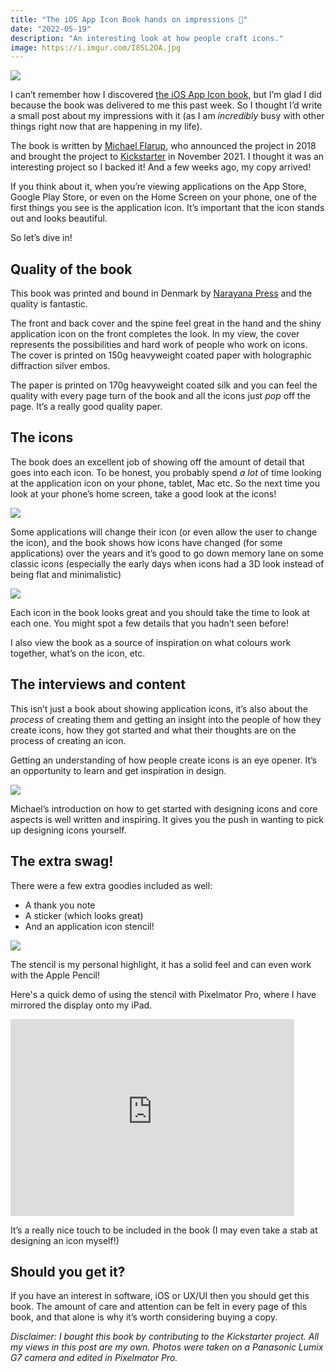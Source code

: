 ```yaml
---
title: "The iOS App Icon Book hands on impressions 📖"
date: "2022-05-19"
description: "An interesting look at how people craft icons."
image: https://i.imgur.com/I8SL2OA.jpg
---
```


![](https://i.imgur.com/I8SL2OA.jpg)

I can’t remember how I discovered [the iOS App Icon book](https://www.appiconbook.com), but I’m glad I did because the book was delivered to me this past week. So I thought I’d write a small post about my impressions with it (as I am _incredibly_ busy with other things right now that are happening in my life).

The book is written by [Michael Flarup](https://flarup.co), who announced the project in 2018 and brought the project to [Kickstarter](https://www.kickstarter.com/projects/flarup/the-ios-app-icon-book/description) in November 2021. I thought it was an interesting project so I backed it! And a few weeks ago, my copy arrived!

If you think about it, when you’re viewing applications on the App Store, Google Play Store, or even on the Home Screen on your phone, one of the first things you see is the application icon. It’s important that the icon stands out and looks beautiful.

So let’s dive in!

## Quality of the book
This book was printed and bound in Denmark by [Narayana Press](https://www.narayana.dk) and the quality is fantastic.

The front and back cover and the spine feel great in the hand and the shiny application icon on the front completes the look. In my view, the cover represents the possibilities and hard work of people who work on icons. The cover is printed on 150g heavyweight coated paper with holographic diffraction silver embos.

The paper is printed on 170g heavyweight coated silk and you can feel the quality with every page turn of the book and all the icons just _pop_ off the page. It’s a really good quality paper.

## The icons
The book does an excellent job of showing off the amount of detail that goes into each icon. To be honest, you probably spend _a lot_ of time looking at the application icon on your phone, tablet, Mac etc. So the next time you look at your phone’s home screen, take a good look at the icons!

![](https://i.imgur.com/0hN1Nsn.jpg)


Some applications will change their icon (or even allow the user to change the icon), and the book shows how icons have changed (for some applications) over the years and it’s good to go down memory lane on some classic icons (especially the early days when icons had a 3D look instead of being flat and minimalistic)

![](https://i.imgur.com/Lfj7msH.jpg)


Each icon in the book looks great and you should take the time to look at each one. You might spot a few details that you hadn’t seen before!

I also view the book as a source of inspiration on what colours work together, what’s on the icon, etc.

## The interviews and content
This isn’t just a book about showing application icons, it’s also about the _process_ of creating them and getting an insight into the people of how they create icons, how they got started and what their thoughts are on the process of creating an icon.

Getting an understanding of how people create icons is an eye opener. It’s an opportunity to learn and get inspiration in design.

![](https://i.imgur.com/qe6P05k.jpg)

Michael’s introduction on how to get started with designing icons and core aspects is well written and inspiring. It gives you the push in wanting to pick up designing icons yourself.

## The extra swag!
There were a few extra goodies included as well:
* A thank you note
* A sticker (which looks great)
* And an application icon stencil!

![](https://i.imgur.com/F8c7Sk2.jpg)

The stencil is my personal highlight, it has a solid feel and can even work with the Apple Pencil!

Here's a quick demo of using the stencil with Pixelmator Pro, where I have mirrored the display onto my iPad.

<iframe width="90%" height="315" src="https://www.youtube-nocookie.com/embed/eDIqZeKFbU8" title="YouTube video player" frameborder="0" allow="accelerometer; autoplay; clipboard-write; encrypted-media; gyroscope; picture-in-picture" allowfullscreen></iframe>

It’s a really nice touch to be included in the book (I may even take a stab at designing an icon myself!)

## Should you get it?
If you have an interest in software, iOS or UX/UI then you should get this book. The amount of care and attention can be felt in every page of this book, and that alone is why it’s worth considering buying a copy.

_Disclaimer: I bought this book by contributing to the Kickstarter project. All my views in this post are my own. Photos were taken on a Panasonic Lumix G7 camera and edited in Pixelmator Pro._